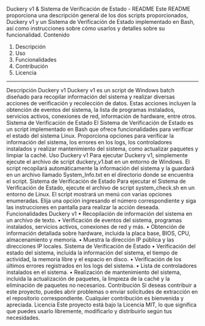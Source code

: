 Duckery v1 & Sistema de Verificación de Estado - README
Este README proporciona una descripción general de los dos scripts proporcionados, Duckery v1 y un Sistema de Verificación de Estado implementado en Bash, así como instrucciones sobre cómo usarlos y detalles sobre su funcionalidad.
Contenido
1.	Descripción
2.	Uso
3.	Funcionalidades
4.	Contribución
5.	Licencia
________________________________________
Descripción
Duckery v1
Duckery v1 es un script de Windows batch diseñado para recopilar información del sistema y realizar diversas acciones de verificación y recolección de datos. Estas acciones incluyen la obtención de eventos del sistema, la lista de programas instalados, servicios activos, conexiones de red, información de hardware, entre otros.
Sistema de Verificación de Estado
El Sistema de Verificación de Estado es un script implementado en Bash que ofrece funcionalidades para verificar el estado del sistema Linux. Proporciona opciones para verificar la información del sistema, los errores en los logs, los controladores instalados y realizar mantenimiento del sistema, como actualizar paquetes y limpiar la caché.
Uso
Duckery v1
Para ejecutar Duckery v1, simplemente ejecute el archivo de script duckery_v1.bat en un entorno de Windows. El script recopilará automáticamente la información del sistema y la guardará en un archivo llamado System_Info.txt en el directorio donde se encuentra el script.
Sistema de Verificación de Estado
Para ejecutar el Sistema de Verificación de Estado, ejecute el archivo de script system_check.sh en un entorno de Linux. El script mostrará un menú con varias opciones enumeradas. Elija una opción ingresando el número correspondiente y siga las instrucciones en pantalla para realizar la acción deseada.
Funcionalidades
Duckery v1
•	Recopilación de información del sistema en un archivo de texto.
•	Verificación de eventos del sistema, programas instalados, servicios activos, conexiones de red y más.
•	Obtención de información detallada sobre hardware, incluida la placa base, BIOS, CPU, almacenamiento y memoria.
•	Muestra la dirección IP pública y las direcciones IP locales.
Sistema de Verificación de Estado
•	Verificación del estado del sistema, incluida la información del sistema, el tiempo de actividad, la memoria libre y el espacio en disco.
•	Verificación de los últimos errores registrados en los logs del sistema.
•	Lista de controladores instalados en el sistema.
•	Realización de mantenimiento del sistema, incluida la actualización de paquetes, la limpieza de la caché y la eliminación de paquetes no necesarios.
Contribución
Si deseas contribuir a este proyecto, puedes abrir problemas o enviar solicitudes de extracción en el repositorio correspondiente. Cualquier contribución es bienvenida y apreciada.
Licencia
Este proyecto está bajo la Licencia MIT, lo que significa que puedes usarlo libremente, modificarlo y distribuirlo según tus necesidades.


